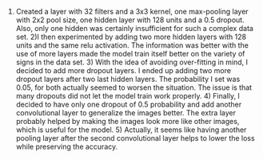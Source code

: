    1) Created a layer with 32 filters and a 3x3 kernel, one max-pooling layer with 2x2 pool size, one hidden layer with 128 units and a 0.5 dropout. Also, only one hidden was certainly insufficient for such a complex data set.
    2)I then experimented by adding two more hidden layers with 128 units and the same relu activation. The information was better with the use of more layers made the model train itself better on the variety of signs in the data set.
    3)  With the idea of avoiding over-fitting in mind, I decided to add more dropout layers. I ended up adding two more dropout layers after two last hidden layers. The probability I set was 0.05, for both actually seemed to worsen the situation. The issue is that many dropouts did not let the model train work properly.
    4) Finally, I decided to have only one dropout of 0.5 probability and add another convolutional layer to generalize the images better.  The extra layer probably helped by making the images look more like other images, which is useful for the model.
    5) Actually, it seems like having another pooling layer after the second convolutional layer helps to lower the loss while preserving the accuracy.